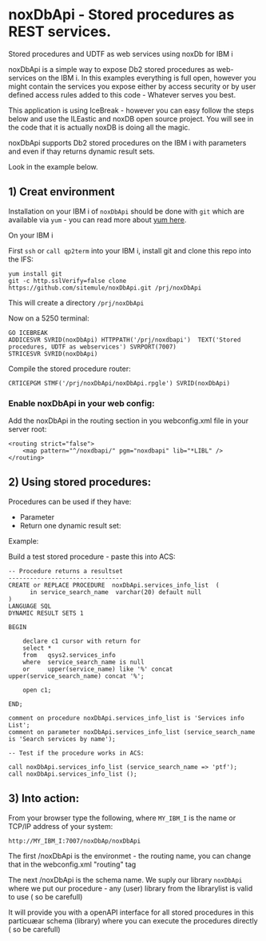 # noxDbApi - Stored procedures as REST services.

Stored procedures and UDTF as web services using noxDb for IBM i 

noxDbApi is a simple way to expose Db2 stored procedures as web-services on the IBM i. 
In this examples everything is full open, however you might contain the services 
you expose either by access security or by user defined access rules added to this code - Whatever serves you best.

This application is using IceBreak - however you can easy follow the steps below and use the ILEastic and noxDB 
open source project. You will see in the code that it is actually noxDB is doing all the magic.  

noxDbApi supports Db2 stored procedures on the IBM i with parameters and even if thay returns dynamic result sets.


Look in the example below.


## 1) Creat environment

Installation on your IBM i of `noxDbApi` should be done with `git` which are available via `yum` - you can read more about [yum here](https://bitbucket.org/ibmi/opensource/src/master/docs/yum/).  

On your IBM i 

First `ssh` or  `call qp2term` into your IBM i, install git and clone this repo into the IFS:

```
yum install git
git -c http.sslVerify=false clone https://github.com/sitemule/noxDbApi.git /prj/noxDbApi
``` 

This will create a directory `/prj/noxDbApi`

Now on a 5250 terminal:

```
GO ICEBREAK
ADDICESVR SVRID(noxDbApi) HTTPPATH('/prj/noxdbapi')  TEXT('Stored procedures, UDTF as webservices') SVRPORT(7007)                               
STRICESVR SVRID(noxDbApi)
```


Compile the stored procedure router:

```
CRTICEPGM STMF('/prj/noxDbApi/noxDbApi.rpgle') SVRID(noxDbApi)
````

### Enable noxDbApi in your web config:

Add the noxDbApi in the routing section in you webconfig.xml file in your server root:

```
<routing strict="false">
	<map pattern="^/noxdbapi/" pgm="noxdbapi" lib="*LIBL" />
</routing>
```


## 2) Using stored procedures: 

Procedures can be used if they have:

*	Parameter
*	Return one dynamic result set:

Example:

Build a test stored procedure - paste this into ACS:

```
-- Procedure returns a resultset
--------------------------------
CREATE or REPLACE PROCEDURE  noxDbApi.services_info_list  (
      in service_search_name  varchar(20) default null
)
LANGUAGE SQL 
DYNAMIC RESULT SETS 1

BEGIN

    declare c1 cursor with return for
    select * 
    from   qsys2.services_info
    where  service_search_name is null 
    or     upper(service_name) like '%' concat upper(service_search_name) concat '%';

    open c1;

END; 

comment on procedure noxDbApi.services_info_list is 'Services info List';
comment on parameter noxDbApi.services_info_list (service_search_name is 'Search services by name');

-- Test if the procedure works in ACS:

call noxDbApi.services_info_list (service_search_name => 'ptf');
call noxDbApi.services_info_list ();

``` 



## 3) Into action:

From your browser type the following, where `MY_IBM_I` is the name or TCP/IP address of your system: 
```
http://MY_IBM_I:7007/noxDbAp/noxDbApi
```

The first /noxDbApi is the environmet - the routing name, you can change that in the webconfig.xml "routing" tag

The next /noxDbApi is the schema name. We suply our library `noxDbApi` where we put our procedure - any (user) library from the librarylist is valid to use ( so be carefull) 

It will provide you with a openAPI interface for all stored procedures in this particuæar schema (library) where you can execute the procedures directly ( so be carefull)


